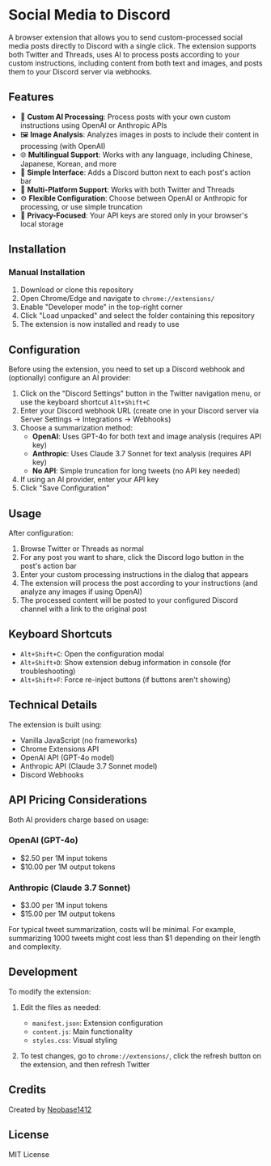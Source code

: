 
# Social Media to Discord

A browser extension that allows you to send custom-processed social media posts directly to Discord with a single click. The extension supports both Twitter and Threads, uses AI to process posts according to your custom instructions, including content from both text and images, and posts them to your Discord server via webhooks.

## Features

- 🎯 **Custom AI Processing**: Process posts with your own custom instructions using OpenAI or Anthropic APIs
- 🖼️ **Image Analysis**: Analyzes images in posts to include their content in processing (with OpenAI)
- 🌐 **Multilingual Support**: Works with any language, including Chinese, Japanese, Korean, and more
- 🔄 **Simple Interface**: Adds a Discord button next to each post's action bar
- 📱 **Multi-Platform Support**: Works with both Twitter and Threads
- ⚙️ **Flexible Configuration**: Choose between OpenAI or Anthropic for processing, or use simple truncation
- 🔐 **Privacy-Focused**: Your API keys are stored only in your browser's local storage

## Installation

### Manual Installation

1. Download or clone this repository
2. Open Chrome/Edge and navigate to `chrome://extensions/`
3. Enable "Developer mode" in the top-right corner
4. Click "Load unpacked" and select the folder containing this repository
5. The extension is now installed and ready to use

## Configuration

Before using the extension, you need to set up a Discord webhook and (optionally) configure an AI provider:

1. Click on the "Discord Settings" button in the Twitter navigation menu, or use the keyboard shortcut `Alt+Shift+C`
2. Enter your Discord webhook URL (create one in your Discord server via Server Settings → Integrations → Webhooks)
3. Choose a summarization method:
   - **OpenAI**: Uses GPT-4o for both text and image analysis (requires API key)
   - **Anthropic**: Uses Claude 3.7 Sonnet for text analysis (requires API key)
   - **No API**: Simple truncation for long tweets (no API key needed)
4. If using an AI provider, enter your API key
5. Click "Save Configuration"

## Usage

After configuration:

1. Browse Twitter or Threads as normal
2. For any post you want to share, click the Discord logo button in the post's action bar
3. Enter your custom processing instructions in the dialog that appears
4. The extension will process the post according to your instructions (and analyze any images if using OpenAI)
5. The processed content will be posted to your configured Discord channel with a link to the original post

## Keyboard Shortcuts

- `Alt+Shift+C`: Open the configuration modal
- `Alt+Shift+D`: Show extension debug information in console (for troubleshooting)
- `Alt+Shift+F`: Force re-inject buttons (if buttons aren't showing)

## Technical Details

The extension is built using:
- Vanilla JavaScript (no frameworks)
- Chrome Extensions API
- OpenAI API (GPT-4o model)
- Anthropic API (Claude 3.7 Sonnet model)
- Discord Webhooks

## API Pricing Considerations

Both AI providers charge based on usage:

### OpenAI (GPT-4o)
- $2.50 per 1M input tokens
- $10.00 per 1M output tokens

### Anthropic (Claude 3.7 Sonnet)
- $3.00 per 1M input tokens
- $15.00 per 1M output tokens

For typical tweet summarization, costs will be minimal. For example, summarizing 1000 tweets might cost less than $1 depending on their length and complexity.

## Development

To modify the extension:

1. Edit the files as needed:
   - `manifest.json`: Extension configuration
   - `content.js`: Main functionality
   - `styles.css`: Visual styling

2. To test changes, go to `chrome://extensions/`, click the refresh button on the extension, and then refresh Twitter

## Credits

Created by [Neobase1412](https://github.com/Neobase1412)

## License

MIT License
